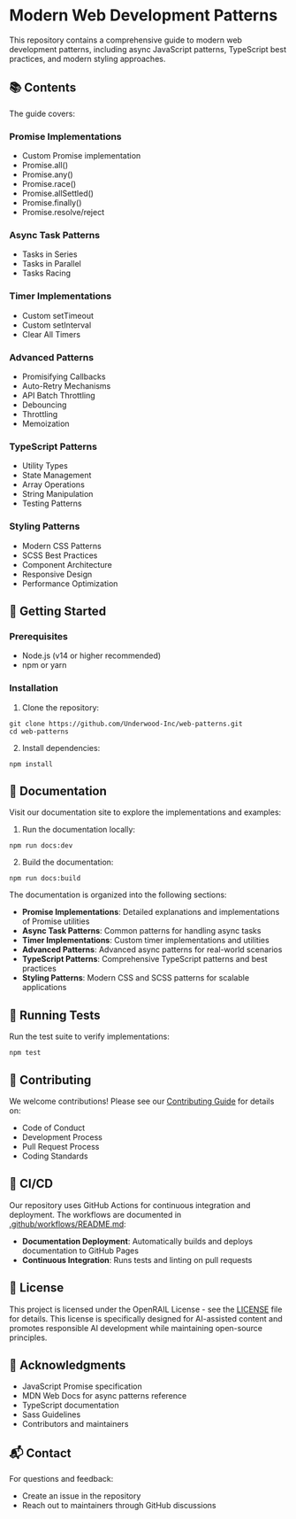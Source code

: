 # Modern Web Development Patterns

This repository contains a comprehensive guide to modern web development patterns,
including async JavaScript patterns, TypeScript best practices, and modern styling
approaches.

## 📚 Contents

The guide covers:

### Promise Implementations

- Custom Promise implementation
- Promise.all()
- Promise.any()
- Promise.race()
- Promise.allSettled()
- Promise.finally()
- Promise.resolve/reject

### Async Task Patterns

- Tasks in Series
- Tasks in Parallel
- Tasks Racing

### Timer Implementations

- Custom setTimeout
- Custom setInterval
- Clear All Timers

### Advanced Patterns

- Promisifying Callbacks
- Auto-Retry Mechanisms
- API Batch Throttling
- Debouncing
- Throttling
- Memoization

### TypeScript Patterns

- Utility Types
- State Management
- Array Operations
- String Manipulation
- Testing Patterns

### Styling Patterns

- Modern CSS Patterns
- SCSS Best Practices
- Component Architecture
- Responsive Design
- Performance Optimization

## 🚀 Getting Started

### Prerequisites

- Node.js (v14 or higher recommended)
- npm or yarn

### Installation

1. Clone the repository:

```bash:preview
git clone https://github.com/Underwood-Inc/web-patterns.git
cd web-patterns
```

2. Install dependencies:

```bash:preview
npm install
```

## 📖 Documentation

Visit our documentation site to explore the implementations and examples:

1. Run the documentation locally:

```bash:preview
npm run docs:dev
```

2. Build the documentation:

```bash:preview
npm run docs:build
```

The documentation is organized into the following sections:

- **Promise Implementations**: Detailed explanations and implementations of
  Promise utilities
- **Async Task Patterns**: Common patterns for handling async tasks
- **Timer Implementations**: Custom timer implementations and utilities
- **Advanced Patterns**: Advanced async patterns for real-world scenarios
- **TypeScript Patterns**: Comprehensive TypeScript patterns and best practices
- **Styling Patterns**: Modern CSS and SCSS patterns for scalable applications

## 🧪 Running Tests

Run the test suite to verify implementations:

```bash:preview
npm test
```

## 🤝 Contributing

We welcome contributions! Please see our
[Contributing Guide](CONTRIBUTING.md) for details on:

- Code of Conduct
- Development Process
- Pull Request Process
- Coding Standards

## 🔄 CI/CD

Our repository uses GitHub Actions for continuous integration and deployment. The workflows are documented in [.github/workflows/README.md](.github/workflows/README.md):

- **Documentation Deployment**: Automatically builds and deploys documentation to GitHub Pages
- **Continuous Integration**: Runs tests and linting on pull requests

## 📄 License

This project is licensed under the OpenRAIL License - see the [LICENSE](LICENSE) file for details. This license is specifically designed for AI-assisted content and promotes responsible AI development while maintaining open-source principles.

## 🙏 Acknowledgments

- JavaScript Promise specification
- MDN Web Docs for async patterns reference
- TypeScript documentation
- Sass Guidelines
- Contributors and maintainers

## 📬 Contact

For questions and feedback:

- Create an issue in the repository
- Reach out to maintainers through GitHub discussions
